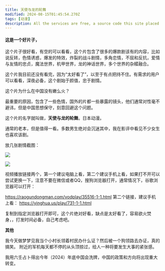 ```yaml
---
title: 天使与龙的轮舞
modified: 2024-08-15T01:45:54.270Z
tags: [动漫]
description: All the services are free, a source code this site placed on github repository and intergration with netlify service, another service that you can use is github page for hosting your own static site.
---
```


####  这是一个好片子，

这个片子很好看，有空的可以看看，这个片包含了很多的爆款剧该有的内容，比如说反转，色情诱惑，爆发的特效，炸裂的战斗剧情，多角恋情，不屈和反抗，爱情与友情的忠贞，魔法世界，机甲世界，龙的神话世界，多个世界的杂糅融合。

这个片我目前还没有看完，因为“太好看了”，以至于有点把持不住。有需求的用户可以看看，深夜必备，这个剧始于颜值，忠于剧情。

这个片为什么在中国没有嫩么火？

最重要的原因，包含了一些色情，国外的片都一些暴露的镜头，他们通常对性毫不避讳，但是中国思想保守，刻意回避这个问题。

这个片的名字就叫做，**天使与龙的轮舞**。日本动漫。

通常的老本，但是值得一看。多数男生绝对会沉迷其中，我在影评中看见不少女生也喜欢该剧。

放几张剧情截图：

![](https://ts1.cn.mm.bing.net/th/id/R-C.d6b98b41070620899c26b960740a6a94?rik=pQhxfi3dGXQLIw&riu=http%3a%2f%2fp.qpic.cn%2fdnfbbspic%2f0%2fdnfbbs_dnfbbs_dnf_gamebbs_qq_com_forum_201803_24_214905xud877wnn6o8voqb.jpg%2f0&ehk=LbbavOQHQex42I5sykwxRDLCND9aZefr0enBbSlEB3g%3d&risl=&pid=ImgRaw&r=0)

![](https://gd-hbimg.huaban.com/9a69a6500fa1e7f0e1208a8e4f2b6e86900c16351b6b6-7JqDTn_fw658)

视频播放链接两个，第一个建议电脑上看，第二个建议手机上看，如果打不开可以尝试更换一下，注意不要在微信或者QQ，搜狗浏览器打开，通常情况下，谷歌浏览器可以打开：

https://raogundongman.com/vodplay/35516-1-1.html
第二个链接，建议手机上看：
https://yinghua.us/play/731-1-1.html

复制到指定浏览器打开即可，这个片绝对好看，缺点是太好看了，容易欲火焚身，，打发时间必备，自己考虑吧。

**其他**

 我今天做梦梦见我当个小村长领着村民办什么证？然后被一个狗领路去办证，真的搞笑。
 附近的军机每天都不停的从头顶掠过，给人一种将要发生大事的紧张感。

我用六壬占卜得出今年（2024）年底中国会洗牌，中国的政策和方向将出现重大转变。

